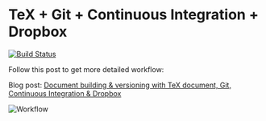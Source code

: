 # TeX + Git + Continuous Integration + Dropbox

[![Build Status](https://travis-ci.org/jackolney/travis-ci-latex-pdf.svg?branch=draft-2)](https://travis-ci.org/jackolney/travis-ci-latex-pdf)

Follow this post to get more detailed workflow:

Blog post: [Document building & versioning with TeX document, Git, Continuous Integration & Dropbox](https://harshjv.github.io/blog/document-building-versioning-with-tex-document-git-continuous-integration-dropbox/)

![Workflow](https://harshjv.github.io/assets/images/posts/document-building-versioning-with-tex-document-git-continuous-integration-dropbox/workflow.png "Workflow")
